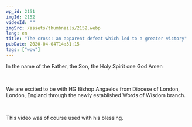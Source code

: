 ```yaml
---
wp_id: 2151
imgId: 2152
videoId: ""
imgSrc: /assets/thumbnails/2152.webp
lang: en
title: "The cross: an apparent defeat which led to a greater victory"
pubDate: 2020-04-04T14:31:15
tags: ["wow"]
---
```


<p>In the name of the Father, the Son, the Holy Spirit one God Amen</p>
<p>&nbsp;</p>
<p>We are excited to be with HG Bishop Angaelos from Diocese of London, London, England through the newly established Words of Wisdom branch.</p>
<p>&nbsp;</p>
<p>This video was of course used with his blessing.</p>
